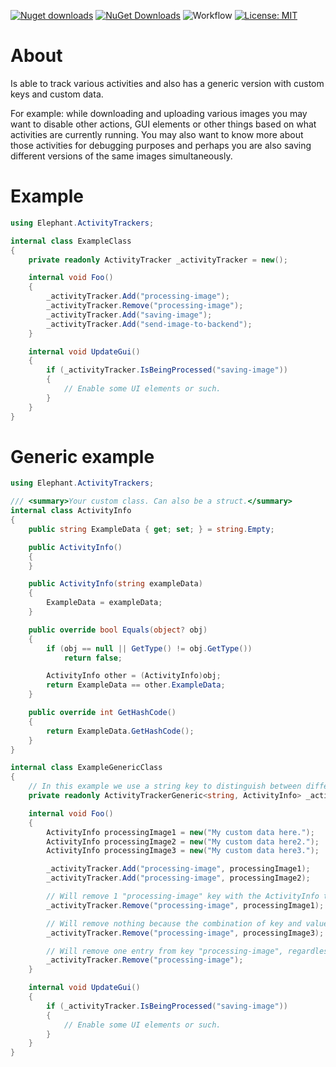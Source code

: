 [![Nuget downloads](https://img.shields.io/nuget/v/Elephant.ActivityTrackers)](https://www.nuget.org/packages/Elephant.ActivityTrackers/) [![NuGet Downloads](https://img.shields.io/nuget/dt/Elephant.ActivityTrackers.svg)](https://www.nuget.org/packages/Elephant.ActivityTrackers/) ![Workflow](https://github.com/S-Elephant/Elephant.NuGets/actions/workflows/GitHubActions.yml/badge.svg) [![License: MIT](https://img.shields.io/badge/License-MIT-yellow.svg)](https://github.com/S-Elephant/Elephant.NuGets/tree/master/Elephant.ActivityTrackers/LICENSE.txt)

# About

Is able to track various activities and also has a generic version with custom keys and custom data.

For example: while downloading and uploading various images you may want to disable other actions, GUI elements or other things based on what activities are currently running. You may also want to know more about those activities for debugging purposes and perhaps you are also saving different versions of the same images simultaneously.

# Example

```c#
using Elephant.ActivityTrackers;

internal class ExampleClass
{
	private readonly ActivityTracker _activityTracker = new();

	internal void Foo()
	{
		_activityTracker.Add("processing-image");
		_activityTracker.Remove("processing-image");
		_activityTracker.Add("saving-image");
		_activityTracker.Add("send-image-to-backend");
	}

	internal void UpdateGui()
	{
		if (_activityTracker.IsBeingProcessed("saving-image"))
		{
			// Enable some UI elements or such.
		}
	}
}
```

# Generic example

```c#
using Elephant.ActivityTrackers;

/// <summary>Your custom class. Can also be a struct.</summary>
internal class ActivityInfo
{
	public string ExampleData { get; set; } = string.Empty;

	public ActivityInfo()
	{
	}

	public ActivityInfo(string exampleData)
	{
		ExampleData = exampleData;
	}

	public override bool Equals(object? obj)
	{
		if (obj == null || GetType() != obj.GetType())
			return false;

		ActivityInfo other = (ActivityInfo)obj;
		return ExampleData == other.ExampleData;
	}

	public override int GetHashCode()
	{
		return ExampleData.GetHashCode();
	}
}

internal class ExampleGenericClass
{
    // In this example we use a string key to distinguish between different activities.
	private readonly ActivityTrackerGeneric<string, ActivityInfo> _activityTracker = new();

	internal void Foo()
	{
		ActivityInfo processingImage1 = new("My custom data here.");
		ActivityInfo processingImage2 = new("My custom data here2.");
		ActivityInfo processingImage3 = new("My custom data here3.");

		_activityTracker.Add("processing-image", processingImage1);
		_activityTracker.Add("processing-image", processingImage2);

		// Will remove 1 "processing-image" key with the ActivityInfo that contains string "My custom data here" only.
		_activityTracker.Remove("processing-image", processingImage1);

		// Will remove nothing because the combination of key and value doesn't exist.
		_activityTracker.Remove("processing-image", processingImage3);

		// Will remove one entry from key "processing-image", regardless of it's value.
		_activityTracker.Remove("processing-image");
	}

	internal void UpdateGui()
	{
		if (_activityTracker.IsBeingProcessed("saving-image"))
		{
			// Enable some UI elements or such.
		}
	}
}
```

